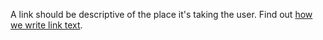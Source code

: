 <p>A link should be descriptive of the place it's taking the user. Find out <a href="https://coop-design-manual.herokuapp.com/content.html#links">how we write link text</a>.</p>
